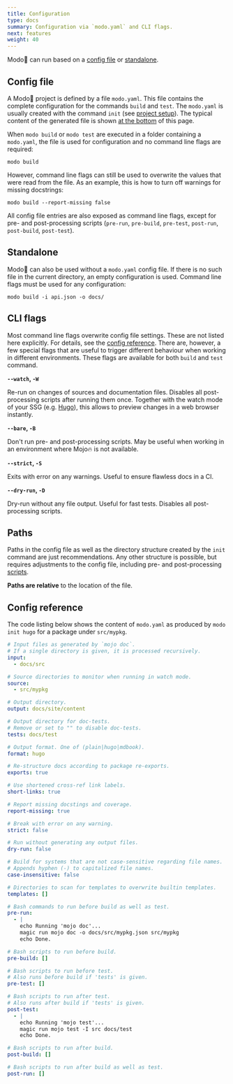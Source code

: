 ```yaml
---
title: Configuration
type: docs
summary: Configuration via `modo.yaml` and CLI flags.
next: features
weight: 40
---
```

Modo🧯 can run based on a [config file](#config-file) or [standalone](#standalone).

## Config file

A Modo🧯 project is defined by a file `modo.yaml`.
This file contains the complete configuration for the commands `build` and `test`.
The `modo.yaml` is usually created with the command `init` (see [project setup](../setup)).
The typical content of the generated file is shown [at the bottom](#config-reference) of this page.

When `modo build` or `modo test` are executed in a folder containing a `modo.yaml`,
the file is used for configuration and no command line flags are required:

```shell {class="no-wrap"}
modo build
```

However, command line flags can still be used to overwrite the values that were read from the file.
As an example, this is how to turn off warnings for missing docstrings:

```shell {class="no-wrap"}
modo build --report-missing false
```

All config file entries are also exposed as command line flags,
except for pre- and post-processing scripts
(`pre-run`, `pre-build`, `pre-test`, `post-run`, `post-build`, `post-test`).

## Standalone

Modo🧯 can also be used without a `modo.yaml` config file.
If there is no such file in the current directory,
an empty configuration is used.
Command line flags must be used for any configuration:

```shell {class="no-wrap"}
modo build -i api.json -o docs/
```

## CLI flags

Most command line flags overwrite config file settings.
These are not listed here explicitly. For details, see the [config reference](#config-reference).
There are, however, a few special flags that are useful to trigger different behaviour when working in different environments.
These flags are available for both `build` and `test` command.

**`--watch`, `-W`**

Re-run on changes of sources and documentation files. Disables all post-processing scripts after running them once.
Together with the watch mode of your SSG (e.g. [Hugo](https://gohugo.io)), this allows to preview changes
in a web browser instantly.

**`--bare`, `-B`**

Don't run pre- and post-processing scripts.
May be useful when working in an environment where Mojo🔥 is not available.

**`--strict`, `-S`**

Exits with error on any warnings.
Useful to ensure flawless docs in a CI.

**`--dry-run`, `-D`**

Dry-run without any file output.
Useful for fast tests.
Disables all post-processing scripts.

## Paths

Paths in the config file as well as the directory structure created by the `init` command are just recommendations.
Any other structure is possible, but requires adjustments to the config file, including pre- and post-processing [scripts](../scripts).

**Paths are relative** to the location of the file.

## Config reference

The code listing below shows the content of `modo.yaml` as produced by `modo init hugo`
for a package under `src/mypkg`.

```yaml {class="no-wrap" filename="modo.yaml"}
# Input files as generated by `mojo doc`.
# If a single directory is given, it is processed recursively.
input:
  - docs/src

# Source directories to monitor when running in watch mode.
source:
  - src/mypkg

# Output directory.
output: docs/site/content

# Output directory for doc-tests.
# Remove or set to "" to disable doc-tests.
tests: docs/test

# Output format. One of (plain|hugo|mdbook).
format: hugo

# Re-structure docs according to package re-exports.
exports: true

# Use shortened cross-ref link labels.
short-links: true

# Report missing docstings and coverage.
report-missing: true

# Break with error on any warning.
strict: false

# Run without generating any output files.
dry-run: false

# Build for systems that are not case-sensitive regarding file names.
# Appends hyphen (-) to capitalized file names.
case-insensitive: false

# Directories to scan for templates to overwrite builtin templates.
templates: []

# Bash commands to run before build as well as test.
pre-run:
  - |
    echo Running 'mojo doc'...
    magic run mojo doc -o docs/src/mypkg.json src/mypkg
    echo Done.

# Bash scripts to run before build.
pre-build: []

# Bash scripts to run before test.
# Also runs before build if 'tests' is given.
pre-test: []

# Bash scripts to run after test.
# Also runs after build if 'tests' is given.
post-test:
  - |
    echo Running 'mojo test'...
    magic run mojo test -I src docs/test
    echo Done.

# Bash scripts to run after build.
post-build: []

# Bash scripts to run after build as well as test.
post-run: []
```